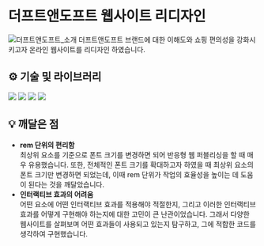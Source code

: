 # 더프트앤도프트 웹사이트 리디자인
![더프트앤도프트_소개](https://github.com/immarylim/one-day-money/assets/158232463/8df1d4f6-0d0d-4a67-aace-6d4dad5e9ee6)
더프트앤도프트 브랜드에 대한 이해도와 쇼핑 편의성을 강화시키고자 온라인 웹사이트를 리디자인 하였습니다.

## ⚙️ 기술 및 라이브러리
<img src="https://img.shields.io/badge/HTML5-E34F26?style=flat-square&logo=html5&logoColor=white">
<img src="https://img.shields.io/badge/Sass-CC6699?style=flat-square&logo=sass&logoColor=white">
<img src="https://img.shields.io/badge/jQuery-0769AD?style=flat-square&logo=jQuery&logoColor=white">
<img src="https://img.shields.io/badge/Swiper-6332F6?style=flat-square&logo=Swiper&logoColor=white">

## 💡 깨달은 점
* **rem 단위의 편리함**<br>
최상위 요소를 기준으로 폰트 크기를 변경하면 되어 반응형 웹 퍼블리싱을 할 때 매우 유용했습니다. 또한, 전체적인 폰트 크기를 확대하고자 하였을 때 최상위 요소의 폰트 크기만 변경하면 되었는데, 이때 rem 단위가 작업의 효율성을 높이는 데 도움이 된다는 것을 깨달았습니다.
* **인터랙티브 효과의 어려움**<br>
어떤 요소에 어떤 인터랙티브 효과를 적용해야 적절한지, 그리고 이러한 인터랙티브 효과를 어떻게 구현해야 하는지에 대한 고민이 큰 난관이었습니다. 그래서 다양한 웹사이트를 살펴보며 어떤 효과들이 사용되고 있는지 탐구하고, 그에 적합한 코드를 생각하여 구현했습니다.
